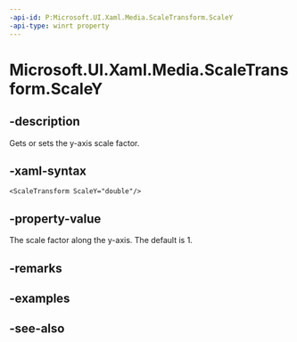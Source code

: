 ```yaml
---
-api-id: P:Microsoft.UI.Xaml.Media.ScaleTransform.ScaleY
-api-type: winrt property
---
```


<!-- Property syntax
public double ScaleY { get;  set; }
-->

# Microsoft.UI.Xaml.Media.ScaleTransform.ScaleY

## -description
Gets or sets the y-axis scale factor.

## -xaml-syntax
```xaml
<ScaleTransform ScaleY="double"/>
```


## -property-value
The scale factor along the y-axis. The default is 1.

## -remarks

## -examples

## -see-also
